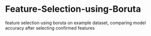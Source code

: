 # Feature-Selection-using-Boruta
feature selection using boruta on example dataset, comparing model accuracy after selecting confirmed features
